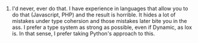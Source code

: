 1. I'd never, ever do that. I have experience in languages that allow you to do that (Javascript, PHP) and the result is horrible. It hides a lot of mistakes under type cohersion and those mistakes later bite you in the ass. I prefer a type system as strong as possible, even if Dynamic, as lox is. In that sense, I prefer taking Python's approach to this.
